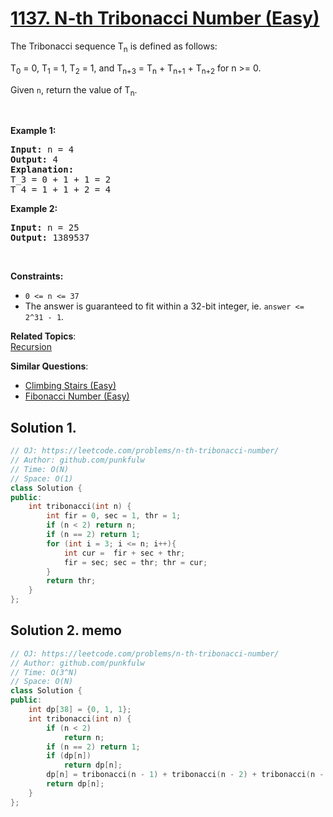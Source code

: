 # [1137. N-th Tribonacci Number (Easy)](https://leetcode.com/problems/n-th-tribonacci-number/)

<p>The Tribonacci sequence T<sub>n</sub> is defined as follows:&nbsp;</p>

<p>T<sub>0</sub> = 0, T<sub>1</sub> = 1, T<sub>2</sub> = 1, and T<sub>n+3</sub> = T<sub>n</sub> + T<sub>n+1</sub> + T<sub>n+2</sub> for n &gt;= 0.</p>

<p>Given <code>n</code>, return the value of T<sub>n</sub>.</p>

<p>&nbsp;</p>
<p><strong>Example 1:</strong></p>

<pre><strong>Input:</strong> n = 4
<strong>Output:</strong> 4
<strong>Explanation:</strong>
T_3 = 0 + 1 + 1 = 2
T_4 = 1 + 1 + 2 = 4
</pre>

<p><strong>Example 2:</strong></p>

<pre><strong>Input:</strong> n = 25
<strong>Output:</strong> 1389537
</pre>

<p>&nbsp;</p>
<p><strong>Constraints:</strong></p>

<ul>
	<li><code>0 &lt;= n &lt;= 37</code></li>
	<li>The answer is guaranteed to fit within a 32-bit integer, ie. <code>answer &lt;= 2^31 - 1</code>.</li>
</ul>

**Related Topics**:  
[Recursion](https://leetcode.com/tag/recursion/)

**Similar Questions**:
* [Climbing Stairs (Easy)](https://leetcode.com/problems/climbing-stairs/)
* [Fibonacci Number (Easy)](https://leetcode.com/problems/fibonacci-number/)

## Solution 1.

```cpp
// OJ: https://leetcode.com/problems/n-th-tribonacci-number/
// Author: github.com/punkfulw
// Time: O(N)
// Space: O(1)
class Solution {
public:
    int tribonacci(int n) {
        int fir = 0, sec = 1, thr = 1;
        if (n < 2) return n;
        if (n == 2) return 1;
        for (int i = 3; i <= n; i++){
            int cur =  fir + sec + thr;
            fir = sec; sec = thr; thr = cur;
        }        
        return thr;
    }
};
```

## Solution 2. memo

```cpp
// OJ: https://leetcode.com/problems/n-th-tribonacci-number/
// Author: github.com/punkfulw
// Time: O(3^N)
// Space: O(N)
class Solution {
public:
    int dp[38] = {0, 1, 1};
    int tribonacci(int n) {
        if (n < 2) 
            return n;
        if (n == 2) return 1;
        if (dp[n])
            return dp[n];
        dp[n] = tribonacci(n - 1) + tribonacci(n - 2) + tribonacci(n - 3);
        return dp[n];      
    }
};
```
